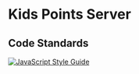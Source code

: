 # Kids Points Server

## Code Standards

[![JavaScript Style Guide](https://cdn.rawgit.com/feross/standard/master/badge.svg)](https://github.com/feross/standard)
